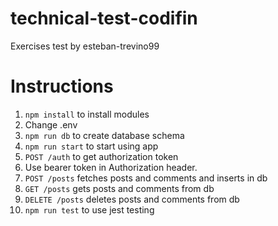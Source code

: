 # technical-test-codifin
Exercises test by esteban-trevino99

# Instructions
1. `npm install` to install modules
2. Change .env
3. `npm run db` to create database schema
4. `npm run start` to start using app
5. `POST /auth` to get authorization token
6. Use bearer token in Authorization header.
7. `POST /posts` fetches posts and comments and inserts in db
8. `GET /posts` gets posts and comments from db
9. `DELETE /posts` deletes posts and comments from db
10. `npm run test` to use jest testing
